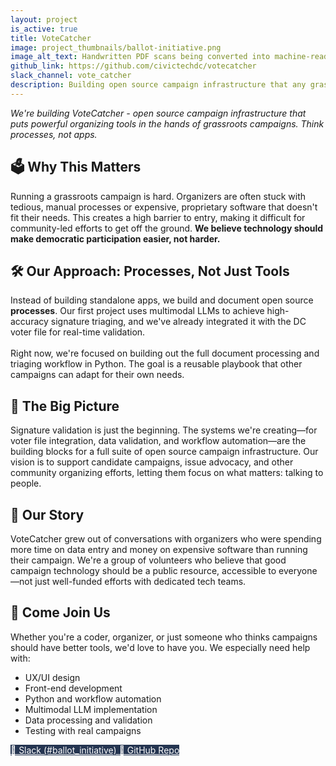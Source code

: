 ```yaml
---
layout: project
is_active: true
title: VoteCatcher
image: project_thumbnails/ballot-initiative.png
image_alt_text: Handwritten PDF scans being converted into machine-readable format
github_link: https://github.com/civictechdc/votecatcher
slack_channel: vote_catcher
description: Building open source campaign infrastructure that any grassroots organizer can use - starting with signature validation processes.
---
```


<section class="bg-base-lightest padding-y-4 usa-prose maxw-none">
  <div class="grid-container usa-prose">
    <em>We're building VoteCatcher - open source campaign infrastructure that puts powerful organizing tools in the hands of grassroots campaigns. Think processes, not apps.</em>
  </div>
</section>

<section class="padding-y-1 usa-prose maxw-none">
  <div class="grid-container">
    <h2 class="font-sans-lg">🗳️ Why This Matters</h2>
    <p>Running a grassroots campaign is hard. Organizers are often stuck with tedious, manual processes or expensive, proprietary software that doesn't fit their needs. This creates a high barrier to entry, making it difficult for community-led efforts to get off the ground. <strong>We believe technology should make democratic participation easier, not harder.</strong></p>
  </div>
</section>

<section class="padding-y-1 usa-prose maxw-none">
  <div class="grid-container">
    <h2 class="font-sans-lg">🛠️ Our Approach: Processes, Not Just Tools</h2>
    <p>
    Instead of building standalone apps, we build and document open source <strong>processes</strong>. Our first project uses multimodal LLMs to achieve high-accuracy signature triaging, and we've already integrated it with the DC voter file for real-time validation.
    <br/><br/>
    Right now, we're focused on building out the full document processing and triaging workflow in Python. The goal is a reusable playbook that other campaigns can adapt for their own needs.
    </p>
  </div>
</section>

<section class="padding-y-1 usa-prose maxw-none">
  <div class="grid-container">
    <h2 class="font-sans-lg">🚀 The Big Picture</h2>
    <p>Signature validation is just the beginning. The systems we're creating—for voter file integration, data validation, and workflow automation—are the building blocks for a full suite of open source campaign infrastructure. Our vision is to support candidate campaigns, issue advocacy, and other community organizing efforts, letting them focus on what matters: talking to people.</p>
  </div>
</section>

<section class="padding-y-1 usa-prose maxw-none">
  <div class="grid-container">
    <h2 class="font-sans-lg">📖 Our Story</h2>
    <p>VoteCatcher grew out of conversations with organizers who were spending more time on data entry and money on expensive software than running their campaign. We're a group of volunteers who believe that good campaign technology should be a public resource, accessible to everyone—not just well-funded efforts with dedicated tech teams.</p>
  </div>
</section>

<section class="bg-primary-darker text-white padding-y-5 usa-prose maxw-none">
  <div class="grid-container text-white">
    <h2>👋 Come Join Us</h2>
    <p>Whether you're a coder, organizer, or just someone who thinks campaigns should have better tools, we'd love to have you. We especially need help with:</p>
    <ul class="usa-list">
      <li>UX/UI design</li>
      <li>Front-end development</li>
      <li>Python and workflow automation</li>
      <li>Multimodal LLM implementation</li>
      <li>Data processing and validation</li>
      <li>Testing with real campaigns</li>
    </ul>
  </div>
</section>

<section class="usa-section padding-y-4">
  <div class="grid-container">
    <div class="usa-button-group">
      <a href="https://civictechdc.slack.com/archives/C077YB2ES84" class="usa-button" style="background-color: #253551; color: #ffffff;" target="_blank" rel="noopener noreferrer">
        💬 Slack (#ballot_initiative)
      </a>
      <a href="https://github.com/Civic-Tech-Ballot-Inititiave/Ballot-Initiative" class="usa-button" style="background-color: #253551; color: #ffffff;" target="_blank" rel="noopener noreferrer">
        🧩 GitHub Repo
      </a>
    </div>
  </div>
</section>
